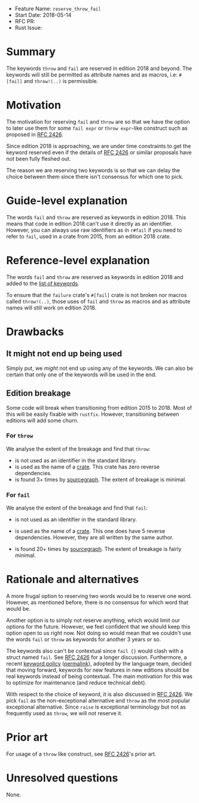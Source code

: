 - Feature Name: `reserve_throw_fail`
- Start Date: 2018-05-14
- RFC PR:
- Rust Issue:

# Summary
[summary]: #summary

The keywords `throw` and `fail` are reserved in edition 2018 and beyond.
The keywords will still be permitted as attribute names and as macros,
i.e: `#[fail]` and `throw!(..)` is permissible.

# Motivation
[motivation]: #motivation

[RFC 2426]: https://github.com/rust-lang/rfcs/pull/2426

The motivation for reserving `fail` and `throw` are so that we have the option
to later use them for some `fail expr` or `throw expr`-like construct such as
proposed in [RFC 2426].

Since edition 2018 is approaching, we are under time constraints to get the
keyword reserved even if the details of [RFC 2426] or similar proposals have
not been fully fleshed out.

The reason we are reserving two keywords is so that we can delay the choice
between them since there isn't consensus for which one to pick.

# Guide-level explanation
[guide-level-explanation]: #guide-level-explanation

The words `fail` and `throw` are reserved as keywords in edition 2018.
This means that code in edition 2018 can't use it directly as an identifier.
However, you can always use raw identifiers as in `r#fail` if you need
to refer to `fail`, used in a crate from 2015, from an edition 2018 crate.

# Reference-level explanation
[reference-level-explanation]: #reference-level-explanation

[list of keywords]: https://doc.rust-lang.org/book/second-edition/appendix-01-keywords.html

The words `fail` and `throw` are reserved as keywords in edition 2018 and
added to the [list of keywords].

To ensure that the `failure` crate's `#[fail]` crate is not broken nor
macros called `throw!(..)`, those uses of `fail` and `throw` as macros
and as attribute names will still work on edition 2018.

# Drawbacks
[drawbacks]: #drawbacks

## It might not end up being used

Simply put, we *might* not end up using any of the keywords.
We can also be certain that only one of the keywords will be used in the end.

## Edition breakage

Some code will break when transitioning from edition 2015 to 2018.
Most of this will be easily fixable with `rustfix`.
However, transitioning between editions will add some churn.

### For `throw`

We analyse the extent of the breakage and find that `throw`:

+ is not used as an identifier in the standard library.
+ is used as the name of a [crate](https://crates.io/crates/throw).
  This crate has zero reverse dependencies.
+ is found 3+ times by [sourcegraph](https://sourcegraph.com/search?q=repogroup:crates+case:yes++\b((let|const|type|)\s%2Bthrow\s%2B%3D|(fn|impl|mod|struct|enum|union|trait)\s%2Bthrow)\b+max:400).
  The extent of breakage is minimal.

### For `fail`

We analyse the extent of the breakage and find that `fail`:

+ is not used as an identifier in the standard library.
+ is used as the name of a [crate](https://crates.io/crates/fail).
  This one does have 5 reverse dependencies.
  However, they are all written by the same author.
  
+ is found 20+ times by [sourcegraph](https://sourcegraph.com/search?q=repogroup:crates+case:yes++%5Cb%28%28let%7Cconst%7Ctype%7C%29%5Cs%2Bfail%5Cs%2B%3D%7C%28fn%7Cimpl%7Cmod%7Cstruct%7Cenum%7Cunion%7Ctrait%29%5Cs%2Bfail%29%5Cb+max:400).
  The extent of breakage is fairly minimal.

# Rationale and alternatives
[alternatives]: #alternatives

A more frugal option to reserving two words would be to reserve one word.
However, as mentioned before, there is no consensus for which word that would be.

Another option is to simply not reserve anything, which would limit our options
for the future. However, we feel confident that we should keep this option open
to us right now. Not doing so would mean that we couldn't use the words `fail`
or `throw` as keywords for another 3 years or so.

[keyword policy]: https://paper.dropbox.com/doc/Keyword-policy-SmIMziXBzoQOEQmRgjJPm
[permalink]: https://gist.github.com/Centril/4c82c19b3cb02cc565622a37d1591785

The keywords also can't be contextual since `fail {}` would clash with a struct
named `fail`. See [RFC 2426] for a longer discussion. 
Furthermore, a recent [keyword policy] ([permalink]), adopted by the language
team, decided that moving forward, keywords for new features in new editions
should be real keywords instead of being contextual. The main motivation
for this was to optimize for maintenance (and reduce technical debt).

With respect to the choice of keyword, it is also discussed in [RFC 2426].
We pick `fail` as the non-exceptional alternative and `throw` as the most
popular exceptional alternative. Since `raise` is exceptional terminology but
not as frequently used as `throw`, we will not reserve it.

# Prior art
[prior-art]: #prior-art

For usage of a `throw` like construct, see [RFC 2426](https://github.com/Centril/rfcs/blob/rfc/throw-expr/text/0000-throw-expr.md#prior-art)'s prior art.

# Unresolved questions
[unresolved]: #unresolved-questions

None.
